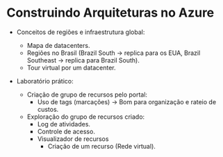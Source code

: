 # Construindo Arquiteturas no Azure

- Conceitos de regiões e infraestrutura global:
  - Mapa de datacenters.
  - Regiões no Brasil (Brazil South -> replica para os EUA, Brazil Southeast -> replica para Brazil South).
  - Tour virtual por um datacenter.

- Laboratório prático:
  - Criação de grupo de recursos pelo portal:
    - Uso de tags (marcações) -> Bom para organização e rateio de custos.
  - Exploração do grupo de recursos criado:
    - Log de atividades.
    - Controle de acesso.
    - Visualizador de recursos
      - Criação de um recurso (Rede virtual).
